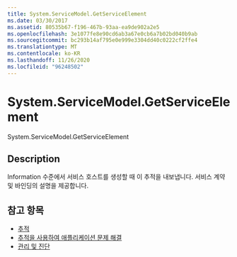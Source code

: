 ```yaml
---
title: System.ServiceModel.GetServiceElement
ms.date: 03/30/2017
ms.assetid: 80535b67-f196-467b-93aa-ea9de902a2e5
ms.openlocfilehash: 3e1077fe8e90cd6ab3a67e0cb6a7b02bd040b9ab
ms.sourcegitcommit: bc293b14af795e0e999e3304dd40c0222cf2ffe4
ms.translationtype: MT
ms.contentlocale: ko-KR
ms.lasthandoff: 11/26/2020
ms.locfileid: "96248502"
---
```

# <a name="systemservicemodelgetserviceelement"></a>System.ServiceModel.GetServiceElement

System.ServiceModel.GetServiceElement  
  
## <a name="description"></a>Description  

 Information 수준에서 서비스 호스트를 생성할 때 이 추적을 내보냅니다. 서비스 계약 및 바인딩의 설명을 제공합니다.  
  
## <a name="see-also"></a>참고 항목

- [추적](index.md)
- [추적을 사용하여 애플리케이션 문제 해결](using-tracing-to-troubleshoot-your-application.md)
- [관리 및 진단](../index.md)
